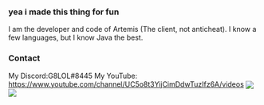 ### yea i made this thing for fun

I am the developer and code of Artemis (The client, not anticheat). 
I know a few languages, but I know Java the best. 

### Contact

My Discord:G8LOL#8445
My YouTube: https://www.youtube.com/channel/UC5o8t3YijCimDdwTuzIfz6A/videos
<img align="center" src="https://github-readme-stats.vercel.app/api/top-langs/?username=G8LOL&count_private=true&langs_count=7" /> 
<img align="center" src="https://github-readme-stats.vercel.app/api?username=G8LOL&count_private=true" />  
